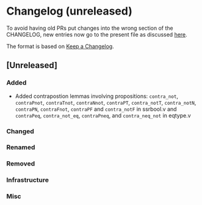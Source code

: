# Changelog (unreleased)

To avoid having old PRs put changes into the wrong section of the CHANGELOG,
new entries now go to the present file as discussed
[here](https://github.com/math-comp/math-comp/wiki/Agenda-of-the-April-23rd-2019-meeting-9h30-to-12h30#avoiding-issues-with-changelog).

The format is based on [Keep a Changelog](https://keepachangelog.com/en/1.0.0/).

## [Unreleased]

### Added

- Added contrapostion lemmas involving propositions: `contra_not`, `contraPnot`, `contraTnot`, `contraNnot`, `contraPT`, `contra_notT`, `contra_notN`, `contraPN`, `contraFnot`, `contraPF` and `contra_notF` in ssrbool.v and `contraPeq`, `contra_not_eq`, `contraPneq`, and `contra_neq_not` in eqtype.v

### Changed

### Renamed

### Removed

### Infrastructure

### Misc
